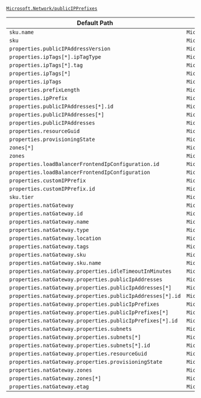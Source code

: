 [`Microsoft.Network/publicIPPrefixes`](https://docs.microsoft.com/en-us/azure/templates/microsoft.network/publicipprefixes)

| Default Path | Alias |
|---|---|
| `sku.name` | `Microsoft.Network/publicIPPrefixes/sku.name` |
| `sku` | `Microsoft.Network/publicIPPrefixes/sku` |
| `properties.publicIPAddressVersion` | `Microsoft.Network/publicIPPrefixes/publicIPAddressVersion` |
| `properties.ipTags[*].ipTagType` | `Microsoft.Network/publicIPPrefixes/ipTags[*].ipTagType` |
| `properties.ipTags[*].tag` | `Microsoft.Network/publicIPPrefixes/ipTags[*].tag` |
| `properties.ipTags[*]` | `Microsoft.Network/publicIPPrefixes/ipTags[*]` |
| `properties.ipTags` | `Microsoft.Network/publicIPPrefixes/ipTags` |
| `properties.prefixLength` | `Microsoft.Network/publicIPPrefixes/prefixLength` |
| `properties.ipPrefix` | `Microsoft.Network/publicIPPrefixes/ipPrefix` |
| `properties.publicIPAddresses[*].id` | `Microsoft.Network/publicIPPrefixes/publicIPAddresses[*].id` |
| `properties.publicIPAddresses[*]` | `Microsoft.Network/publicIPPrefixes/publicIPAddresses[*]` |
| `properties.publicIPAddresses` | `Microsoft.Network/publicIPPrefixes/publicIPAddresses` |
| `properties.resourceGuid` | `Microsoft.Network/publicIPPrefixes/resourceGuid` |
| `properties.provisioningState` | `Microsoft.Network/publicIPPrefixes/provisioningState` |
| `zones[*]` | `Microsoft.Network/publicIPPrefixes/zones[*]` |
| `zones` | `Microsoft.Network/publicIPPrefixes/zones` |
| `properties.loadBalancerFrontendIpConfiguration.id` | `Microsoft.Network/publicIPPrefixes/loadBalancerFrontendIpConfiguration.id` |
| `properties.loadBalancerFrontendIpConfiguration` | `Microsoft.Network/publicIPPrefixes/loadBalancerFrontendIpConfiguration` |
| `properties.customIPPrefix` | `Microsoft.Network/publicIPPrefixes/customIPPrefix` |
| `properties.customIPPrefix.id` | `Microsoft.Network/publicIPPrefixes/customIPPrefix.id` |
| `sku.tier` | `Microsoft.Network/publicIPPrefixes/sku.tier` |
| `properties.natGateway` | `Microsoft.Network/publicIPPrefixes/natGateway` |
| `properties.natGateway.id` | `Microsoft.Network/publicIPPrefixes/natGateway.id` |
| `properties.natGateway.name` | `Microsoft.Network/publicIPPrefixes/natGateway.name` |
| `properties.natGateway.type` | `Microsoft.Network/publicIPPrefixes/natGateway.type` |
| `properties.natGateway.location` | `Microsoft.Network/publicIPPrefixes/natGateway.location` |
| `properties.natGateway.tags` | `Microsoft.Network/publicIPPrefixes/natGateway.tags` |
| `properties.natGateway.sku` | `Microsoft.Network/publicIPPrefixes/natGateway.sku` |
| `properties.natGateway.sku.name` | `Microsoft.Network/publicIPPrefixes/natGateway.sku.name` |
| `properties.natGateway.properties.idleTimeoutInMinutes` | `Microsoft.Network/publicIPPrefixes/natGateway.idleTimeoutInMinutes` |
| `properties.natGateway.properties.publicIpAddresses` | `Microsoft.Network/publicIPPrefixes/natGateway.publicIpAddresses` |
| `properties.natGateway.properties.publicIpAddresses[*]` | `Microsoft.Network/publicIPPrefixes/natGateway.publicIpAddresses[*]` |
| `properties.natGateway.properties.publicIpAddresses[*].id` | `Microsoft.Network/publicIPPrefixes/natGateway.publicIpAddresses[*].id` |
| `properties.natGateway.properties.publicIpPrefixes` | `Microsoft.Network/publicIPPrefixes/natGateway.publicIpPrefixes` |
| `properties.natGateway.properties.publicIpPrefixes[*]` | `Microsoft.Network/publicIPPrefixes/natGateway.publicIpPrefixes[*]` |
| `properties.natGateway.properties.publicIpPrefixes[*].id` | `Microsoft.Network/publicIPPrefixes/natGateway.publicIpPrefixes[*].id` |
| `properties.natGateway.properties.subnets` | `Microsoft.Network/publicIPPrefixes/natGateway.subnets` |
| `properties.natGateway.properties.subnets[*]` | `Microsoft.Network/publicIPPrefixes/natGateway.subnets[*]` |
| `properties.natGateway.properties.subnets[*].id` | `Microsoft.Network/publicIPPrefixes/natGateway.subnets[*].id` |
| `properties.natGateway.properties.resourceGuid` | `Microsoft.Network/publicIPPrefixes/natGateway.resourceGuid` |
| `properties.natGateway.properties.provisioningState` | `Microsoft.Network/publicIPPrefixes/natGateway.provisioningState` |
| `properties.natGateway.zones` | `Microsoft.Network/publicIPPrefixes/natGateway.zones` |
| `properties.natGateway.zones[*]` | `Microsoft.Network/publicIPPrefixes/natGateway.zones[*]` |
| `properties.natGateway.etag` | `Microsoft.Network/publicIPPrefixes/natGateway.etag` |

